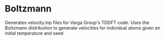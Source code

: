 # Boltzmann
Generates velocity.inp files for Varga Group's TDDFT code. Uses the Boltzmann distribution to generate velocities for individual atoms given an initial temperature and seed
